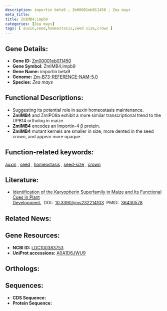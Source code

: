 ```yaml
---
description: importin beta9 ; Zm00001eb011450 ; Zea mays
meta_title:
title: ZmIMB4;impb9
categories: [Zea mays]
tags: [ auxin,seed,homeostasis,seed size,crown ]
---
```


## Gene Details:
- **Gene ID:**	[Zm00001eb011450](https://www.maizegdb.org/gene_center/gene/Zm00001eb011450)
- **Gene Symbol:** ZmIMB4;impb9
- **Gene Name:** importin beta9
- **Genome:** [Zm-B73-REFERENCE-NAM-5.0](https://www.maizegdb.org/genome/assembly/Zm-B73-REFERENCE-NAM-5.0)
- **Species:** *Zea mays*

## Functional Descriptions:
   - Suggesting its potential role in auxin homeostasis maintenance.
   - **ZmIMB4** and ZmIPO8a exhibit a more similar transcriptional trend to the UPB14 ortholog in maize.
   - **ZmIMB4** encodes an Importin-4 β protein.
   - **ZmIMB4** mutant kernels are smaller in size, more dented in the seed crown, and appear more opaque.

## Function-related keywords:
[auxin](/tags/auxin/)&nbsp;,&nbsp;[seed](/tags/seed/)&nbsp;,&nbsp;[homeostasis](/tags/homeostasis/)&nbsp;,&nbsp;[seed-size](/tags/seed-size/)&nbsp;,&nbsp;[crown](/tags/crown/)

## Literature:
   - [Identification of the Karyopherin Superfamily in Maize and Its Functional Cues in Plant Development.]( https://www.ncbi.nlm.nih.gov/pmc/articles/PMC9699179/)&nbsp;&nbsp;DOI:&nbsp;&nbsp;[10.3390/ijms232214103](https://www.ncbi.nlm.nih.gov/pmc/articles/PMC9699179/)&nbsp;&nbsp;PMID:&nbsp;&nbsp;[36430578](https://pubmed.ncbi.nlm.nih.gov/36430578/)

## Related News:

## Gene Resources:
- **NCBI ID:**  [LOC100383753](https://www.ncbi.nlm.nih.gov/gene/?term=LOC100383753)
- **UniProt accessions:** [A0A1D6JWU9](https://www.uniprot.org/uniprotkb/A0A1D6JWU9/entry)

## Orthologs:

## Sequences:
- **CDS Sequence:**
- **Protein Sequence:**
